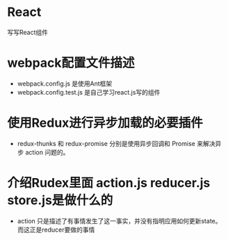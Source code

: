 # React
写写React组件

# webpack配置文件描述
* webpack.config.js 是使用Ant框架
* webpack.config.test.js 是自己学习react.js写的组件

# 使用Redux进行异步加载的必要插件
* redux-thunks 和 redux-promise 分别是使用异步回调和 Promise 来解决异步 action 问题的。

# 介绍Rudex里面 action.js  reducer.js  store.js是做什么的
* action 只是描述了有事情发生了这一事实，并没有指明应用如何更新state。而这正是reducer要做的事情
